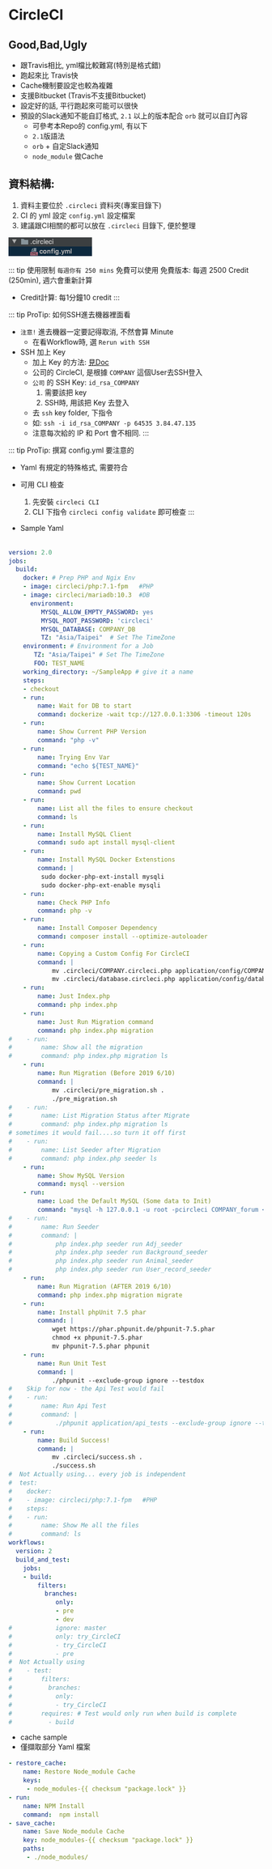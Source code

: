 # CircleCI 

## Good,Bad,Ugly

* 跟Travis相比, yml檔比較難寫(特別是格式錯)
* 跑起來比 Travis快
* Cache機制要設定也較為複雜
* 支援Bitbucket (Travis不支援Bitbucket)
* 設定好的話, 平行跑起來可能可以很快
* 預設的Slack通知不能自訂格式, `2.1` 以上的版本配合 `orb` 就可以自訂內容 
    * 可參考本Repo的 config.yml, 有以下
    * `2.1`版語法
    * `orb` + 自定Slack通知
    * `node_module` 做Cache

## 資料結構: 

1. 資料主要位於 `.circleci` 資料夾(專案目錄下)
2. CI 的 yml 設定 `config.yml` 設定檔案
3. 建議跟CI相關的都可以放在 `.circleci` 目錄下, 便於整理

![img](/config_yaml_file.png)

::: tip 使用限制
`每週你有 250 mins` 免費可以使用
免費版本: 每週 2500 Credit (250min), 週六會重新計算
* Credit計算: 每1分鐘10 credit
:::

::: tip ProTip: 如何SSH進去機器裡面看

* `注意!` 進去機器一定要記得取消, 不然會算 Minute
    * 在看Workflow時, 選 `Rerun with SSH`
* SSH 加上 Key
    * 加上 Key 的方法: [見Doc](https://circleci.com/docs/2.0/ssh-access-jobs/)
    * 公司的 CircleCI, 是根據 `COMPANY` 這個User去SSH登入
    * `公司` 的 SSH Key: `id_rsa_COMPANY`
        1. 需要該把 key
        2. SSH時, 用該把 Key 去登入
    * 去 `ssh` key folder, 下指令 
    * 如: `ssh -i id_rsa_COMPANY -p 64535 3.84.47.135`
    * 注意每次給的 IP 和 Port 會不相同.
:::

::: tip ProTip: 撰寫 config.yml 要注意的

* Yaml 有規定的特殊格式, 需要符合
* 可用 CLI 檢查
    1. 先安裝 `circleci CLI`
    2. CLI 下指令 `circleci config validate` 即可檢查
:::

* Sample Yaml

```yaml

version: 2.0
jobs:
  build:
    docker: # Prep PHP and Ngix Env
    - image: circleci/php:7.1-fpm   #PHP
    - image: circleci/mariadb:10.3  #DB
      environment:
         MYSQL_ALLOW_EMPTY_PASSWORD: yes
         MYSQL_ROOT_PASSWORD: 'circleci'
         MYSQL_DATABASE: COMPANY_DB
         TZ: "Asia/Taipei"  # Set The TimeZone
    environment: # Environment for a Job
       TZ: "Asia/Taipei" # Set The TimeZone
       FOO: TEST_NAME
    working_directory: ~/SampleApp # give it a name
    steps:
    - checkout
    - run:
        name: Wait for DB to start
        command: dockerize -wait tcp://127.0.0.1:3306 -timeout 120s
    - run:
        name: Show Current PHP Version
        command: "php -v"
    - run:
        name: Trying Env Var
        command: "echo ${TEST_NAME}"
    - run:
        name: Show Current Location
        command: pwd
    - run:
        name: List all the files to ensure checkout
        command: ls
    - run:
        name: Install MySQL Client
        command: sudo apt install mysql-client
    - run:
        name: Install MySQL Docker Extenstions
        command: |
         sudo docker-php-ext-install mysqli
         sudo docker-php-ext-enable mysqli
    - run:
        name: Check PHP Info
        command: php -v
    - run:
        name: Install Composer Dependency
        command: composer install --optimize-autoloader
    - run:
        name: Copying a Custom Config For CircleCI
        command: |
            mv .circleci/COMPANY.circleci.php application/config/COMPANY.php
            mv .circleci/database.circleci.php application/config/database.php
    - run:
        name: Just Index.php
        command: php index.php
    - run:
        name: Just Run Migration command
        command: php index.php migration
#    - run:
#        name: Show all the migration
#        command: php index.php migration ls
    - run:
        name: Run Migration (Before 2019 6/10)
        command: |
            mv .circleci/pre_migration.sh .
            ./pre_migration.sh
#    - run:
#        name: List Migration Status after Migrate
#        command: php index.php migration ls
# sometimes it would fail....so turn it off first
#    - run:
#        name: List Seeder after Migration
#        command: php index.php seeder ls
    - run:
        name: Show MySQL Version
        command: mysql --version
    - run:
        name: Load the Default MySQL (Some data to Init)
        command: "mysql -h 127.0.0.1 -u root -pcircleci COMPANY_forum < .circleci/COMPANY_forum.sql"
#    - run:
#        name: Run Seeder
#        command: |
#            php index.php seeder run Adj_seeder
#            php index.php seeder run Background_seeder
#            php index.php seeder run Animal_seeder
#            php index.php seeder run User_record_seeder
    - run:
        name: Run Migration (AFTER 2019 6/10)
        command: php index.php migration migrate
    - run:
        name: Install phpUnit 7.5 phar
        command: |
            wget https://phar.phpunit.de/phpunit-7.5.phar
            chmod +x phpunit-7.5.phar
            mv phpunit-7.5.phar phpunit
    - run:
        name: Run Unit Test
        command: |
            ./phpunit --exclude-group ignore --testdox
#    Skip for now - the Api Test would fail
#    - run:
#        name: Run Api Test
#        command: |
#            ./phpunit application/api_tests --exclude-group ignore --testdox
    - run:
        name: Build Success!
        command: |
            mv .circleci/success.sh .
            ./success.sh
#  Not Actually using... every job is independent
#  test:
#    docker:
#    - image: circleci/php:7.1-fpm   #PHP
#    steps:
#    - run:
#        name: Show Me all the files
#        command: ls
workflows:
  version: 2
  build_and_test:
    jobs:
    - build:
        filters:
          branches:
             only:
             - pre
             - dev
#            ignore: master
#            only: try_CircleCI
#            - try_CircleCI
#            - pre
#  Not Actually using
#    - test:
#        filters:
#          branches:
#            only:
#            - try_CircleCI
#        requires: # Test would only run when build is complete
#          - build
```

* cache sample
* 僅擷取部分 Yaml 檔案

```yaml
- restore_cache:
    name: Restore Node_module Cache
    keys:
     - node_modules-{{ checksum "package.lock" }}
- run:
    name: NPM Install
    command:  npm install
- save_cache:
    name: Save Node_module Cache
    key: node_modules-{{ checksum "package.lock" }}
    paths:
     - ./node_modules/
```

